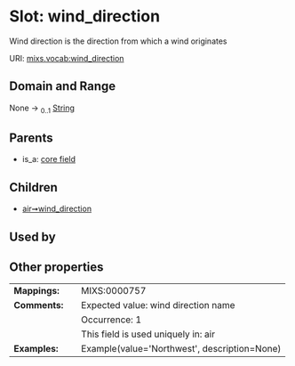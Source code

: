 
# Slot: wind_direction


Wind direction is the direction from which a wind originates

URI: [mixs.vocab:wind_direction](https://w3id.org/mixs/vocab/wind_direction)


## Domain and Range

None &#8594;  <sub>0..1</sub> [String](types/String.md)

## Parents

 *  is_a: [core field](core_field.md)

## Children

 *  [air➞wind_direction](air_wind_direction.md)

## Used by


## Other properties

|  |  |  |
| --- | --- | --- |
| **Mappings:** | | MIXS:0000757 |
| **Comments:** | | Expected value: wind direction name |
|  | | Occurrence: 1 |
|  | | This field is used uniquely in: air |
| **Examples:** | | Example(value='Northwest', description=None) |

